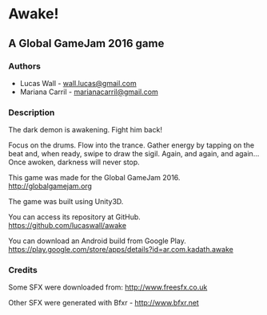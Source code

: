 # Awake!
## A Global GameJam 2016 game

### Authors

- Lucas Wall - <wall.lucas@gmail.com>
- Mariana Carril - <marianacarril@gmail.com>


### Description

The dark demon is awakening. Fight him back!

Focus on the drums. Flow into the trance. Gather energy by tapping on the beat
and, when ready, swipe to draw the sigil. Again, and again, and again...
Once awoken, darkness will never stop.

This game was made for the Global GameJam 2016. http://globalgamejam.org

The game was built using Unity3D.

You can access its repository at GitHub. https://github.com/lucaswall/awake

You can download an Android build from Google Play.
https://play.google.com/store/apps/details?id=ar.com.kadath.awake


### Credits

Some SFX were downloaded from: http://www.freesfx.co.uk

Other SFX were generated with Bfxr - http://www.bfxr.net

